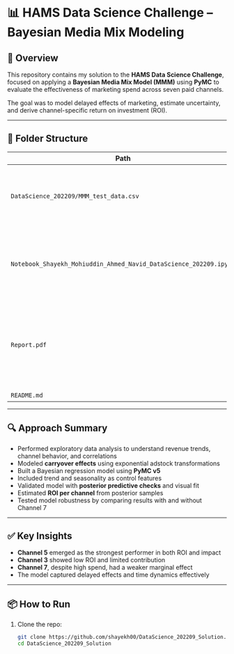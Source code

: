 # 📊 HAMS Data Science Challenge – Bayesian Media Mix Modeling

## 🧠 Overview

This repository contains my solution to the **HAMS Data Science Challenge**, focused on applying a **Bayesian Media Mix Model (MMM)** using **PyMC** to evaluate the effectiveness of marketing spend across seven paid channels.

The goal was to model delayed effects of marketing, estimate uncertainty, and derive channel-specific return on investment (ROI).


---

## 📁 Folder Structure

| Path | Description |
|------|-------------|
| `DataScience_202209/MMM_test_data.csv` | Provided dataset with weekly revenue and spend for 7 channels |
| `Notebook_Shayekh_Mohiuddin_Ahmed_Navid_DataScience_202209.ipynb` | Full analysis notebook: EDA, modeling, inference, validation, insights |
| `Report.pdf` | A 4-page summary report with modeling overview, insights, and answers to challenge questions |
| `README.md` | This file |

---

## 🔍 Approach Summary

- Performed exploratory data analysis to understand revenue trends, channel behavior, and correlations
- Modeled **carryover effects** using exponential adstock transformations
- Built a Bayesian regression model using **PyMC v5**
- Included trend and seasonality as control features
- Validated model with **posterior predictive checks** and visual fit
- Estimated **ROI per channel** from posterior samples
- Tested model robustness by comparing results with and without Channel 7

---

## ✅ Key Insights

- **Channel 5** emerged as the strongest performer in both ROI and impact
- **Channel 3** showed low ROI and limited contribution
- **Channel 7**, despite high spend, had a weaker marginal effect
- The model captured delayed effects and time dynamics effectively

---

## 📦 How to Run

1. Clone the repo:
   ```bash
   git clone https://github.com/shayekh00/DataScience_202209_Solution.git
   cd DataScience_202209_Solution
